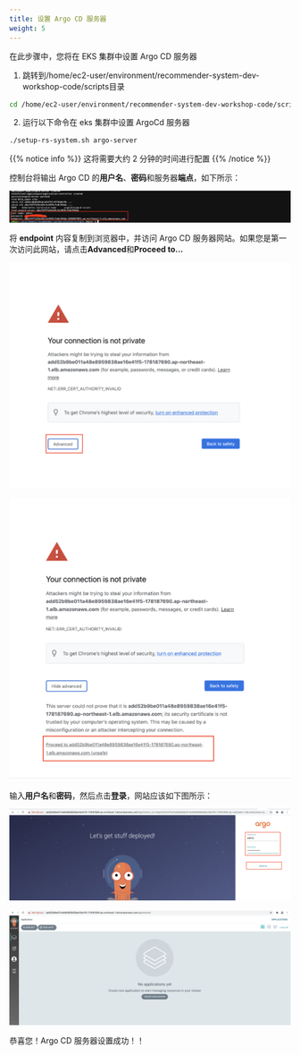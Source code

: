 ```yaml
---
title: 设置 Argo CD 服务器
weight: 5
---
```


在此步骤中，您将在 EKS 集群中设置 Argo CD 服务器

1. 跳转到/home/ec2-user/environment/recommender-system-dev-workshop-code/scripts目录

```sh
cd /home/ec2-user/environment/recommender-system-dev-workshop-code/scripts
```

2. 运行以下命令在 eks 集群中设置 ArgoCd 服务器

```sh
./setup-rs-system.sh argo-server
```
{{% notice info %}}
这将需要大约 2 分钟的时间进行配置
{{% /notice %}}

控制台将输出 Argo CD 的**用户名**、**密码**和服务器**端点**，如下所示：

![Argocd password](/images/argocd-password.png)

将 **endpoint** 内容复制到浏览器中，并访问 Argo CD 服务器网站。如果您是第一次访问此网站，请点击**Advanced**和**Proceed to...**

![Argocd First](/images/argocd-first.png)

![Argocd Second](/images/argocd-second.png)

输入**用户名**和**密码**，然后点击**登录**，网站应该如下图所示：

![Argocd Signin](/images/argocd-signin.png)

![Argocd Second](/images/argocd-main-page.png)

恭喜您！Argo CD 服务器设置成功！！




